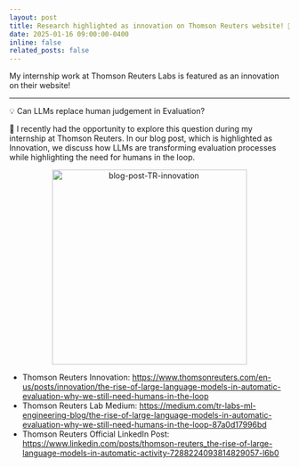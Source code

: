 ```yaml
---
layout: post
title: Research highlighted as innovation on Thomson Reuters website! 🎉
date: 2025-01-16 09:00:00-0400
inline: false
related_posts: false
---
```


My internship work at Thomson Reuters Labs is featured as an <span class="font-weight-bold">innovation</span> on their website!

---

💡 <span class="font-weight-bold">Can LLMs replace human judgement in Evaluation?</span>

📝 I recently had the opportunity to explore this question during my internship at Thomson Reuters. In our blog post, which is highlighted as Innovation, we discuss how LLMs are transforming evaluation processes while highlighting the need for humans in the loop.

<p align="center">
  <img src="../../../assets/img/blog-post-TR-innovation.png" width="350" title="blog-post-TR-innovation">
</p>

- <span class="font-weight-bold">Thomson Reuters Innovation:</span> <a href=https://www.thomsonreuters.com/en-us/posts/innovation/the-rise-of-large-language-models-in-automatic-evaluation-why-we-still-need-humans-in-the-loop>https://www.thomsonreuters.com/en-us/posts/innovation/the-rise-of-large-language-models-in-automatic-evaluation-why-we-still-need-humans-in-the-loop</a>
- <span class="font-weight-bold">Thomson Reuters Lab Medium:</span> <a href=https://medium.com/tr-labs-ml-engineering-blog/the-rise-of-large-language-models-in-automatic-evaluation-why-we-still-need-humans-in-the-loop-87a0d17996bd>https://medium.com/tr-labs-ml-engineering-blog/the-rise-of-large-language-models-in-automatic-evaluation-why-we-still-need-humans-in-the-loop-87a0d17996bd</a>
- <span class="font-weight-bold">Thomson Reuters Official LinkedIn Post:</span> <a href=https://www.linkedin.com/posts/thomson-reuters_the-rise-of-large-language-models-in-automatic-activity-7288224093814829057-l6b0>https://www.linkedin.com/posts/thomson-reuters_the-rise-of-large-language-models-in-automatic-activity-7288224093814829057-l6b0</a>